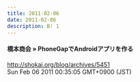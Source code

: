 ```yaml
---
title: 2011-02-06
date: 2011-02-06
description: B! 1
---
```


#### 橋本商会 » PhoneGapでAndroidアプリを作る
http://shokai.org/blog/archives/5451<br>
Sun Feb 06 2011 00:35:05 GMT+0900 (JST)<br>


